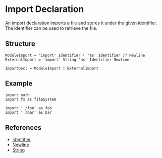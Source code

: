 # Import Declaration

An import declaration imports a file and stores it under the given identifier. The identifier can be used to retrieve the file.

## Structure

```grammar
ModuleImport = 'import' Identifier ( 'as' Identifier )? Newline
ExternalImport = 'import' String 'as' Identifier Newline

ImportDecl = ModuleImport | ExternalImport
```

## Example

```syntek
import math
import fs as fileSystem

import './foo' as foo
import './bar' as bar
```

## References

- [Identifier](/spec/grammar/lexical.html#identifiers)
- [Newline](/spec/grammar/lexical.html#newline)
- [String](/spec/grammar/lexical.html#string)

